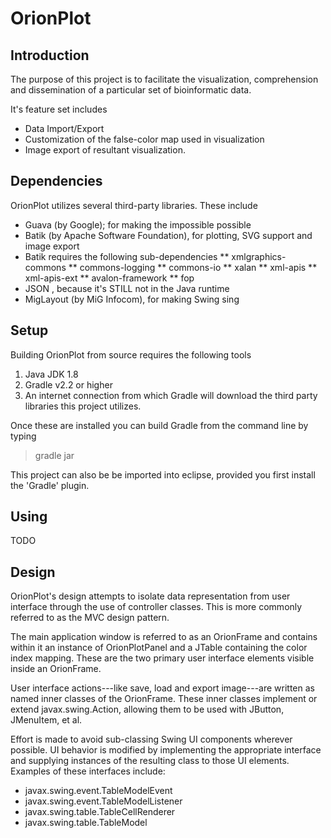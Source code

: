 OrionPlot
=========

Introduction
------------

The purpose of this project is to facilitate the visualization, comprehension and dissemination of a particular set of bioinformatic data.

It's feature set includes

* Data Import/Export
* Customization of the false-color map used in visualization
* Image export of resultant visualization.

Dependencies
------------
OrionPlot utilizes several third-party libraries.  These include
* Guava (by Google); for making the impossible possible
* Batik (by Apache Software Foundation), for plotting, SVG support and image export
* Batik requires the following sub-dependencies
** xmlgraphics-commons
** commons-logging
** commons-io
** xalan
** xml-apis
** xml-apis-ext
** avalon-framework
** fop
* JSON  , because it's STILL not in the Java runtime
* MigLayout (by MiG Infocom), for making Swing sing


Setup
-----

Building OrionPlot from source requires the following tools

1. Java JDK 1.8
2. Gradle v2.2 or higher
3. An internet connection from which Gradle will download the third party libraries this project utilizes.

Once these are installed you can build Gradle from the command line by typing

> gradle jar

This project can also be be imported into eclipse, provided you first install the 'Gradle' plugin.



Using
-----

TODO

Design
------------

OrionPlot's design attempts to isolate data representation from user interface through the use of controller classes.  This is more commonly referred to as the MVC design pattern.  

The main application window is referred to as an OrionFrame and contains within it an instance of OrionPlotPanel and a JTable containing the color index mapping.  These are the two primary user interface elements visible inside an OrionFrame.

User interface actions---like save, load and export image---are written as named inner classes of the OrionFrame.  These inner classes implement or extend javax.swing.Action, allowing them to be used with JButton, JMenuItem, et al.

Effort is made to avoid sub-classing Swing UI components wherever possible.  UI behavior is modified by implementing the appropriate interface and supplying instances of the resulting class to those UI elements.  Examples of these interfaces include:

* javax.swing.event.TableModelEvent
* javax.swing.event.TableModelListener
* javax.swing.table.TableCellRenderer
* javax.swing.table.TableModel


